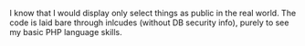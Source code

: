 I know that I would display only select things as public in the real world. The code is laid bare through inlcudes (without DB security info), purely to see my basic PHP language skills.
